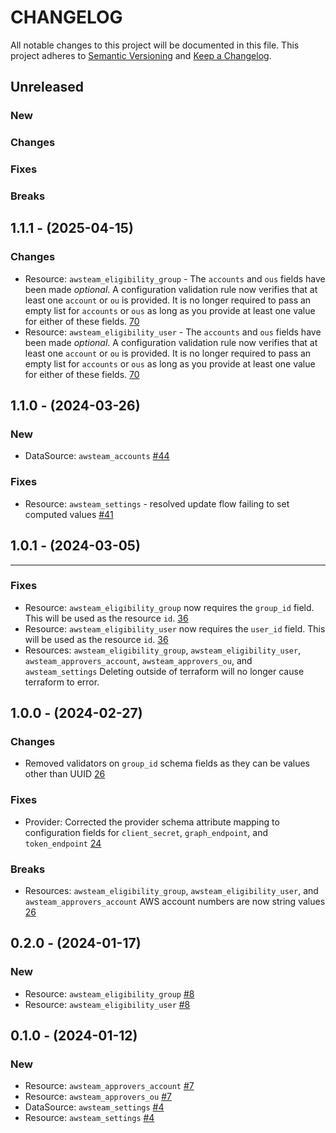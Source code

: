# CHANGELOG

All notable changes to this project will be documented in this file.
This project adheres to [Semantic Versioning](http://semver.org/) and [Keep a Changelog](http://keepachangelog.com/).

## Unreleased

### New

### Changes

### Fixes

### Breaks

## 1.1.1 - (2025-04-15)

### Changes

* Resource: `awsteam_eligibility_group` - The `accounts` and `ous` fields have been made *optional*. A configuration validation rule now verifies that at least one `account` or `ou` is provided. It is no longer required to pass an empty list for `accounts` or `ous` as long as you provide at least one value for either of these fields. [70](https://github.com/awsteam-contrib/terraform-provider-awsteam/issues/70)
* Resource: `awsteam_eligibility_user` - The `accounts` and `ous` fields have been made *optional*. A configuration validation rule now verifies that at least one `account` or `ou` is provided. It is no longer required to pass an empty list for `accounts` or `ous` as long as you provide at least one value for either of these fields. [70](https://github.com/awsteam-contrib/terraform-provider-awsteam/issues/70)

## 1.1.0 - (2024-03-26)

### New

* DataSource: `awsteam_accounts` [#44](https://github.com/awsteam-contrib/terraform-provider-awsteam/issues/44)

### Fixes

* Resource: `awsteam_settings` - resolved update flow failing to set computed values [#41](https://github.com/awsteam-contrib/terraform-provider-awsteam/issues/41)

## 1.0.1 - (2024-03-05)
---

### Fixes

* Resource: `awsteam_eligibility_group` now requires the `group_id` field. This will be used as the resource `id`. [36](https://github.com/awsteam-contrib/terraform-provider-awsteam/issues/36)
* Resource: `awsteam_eligibility_user` now requires the `user_id` field. This will be used as the resource `id`. [36](https://github.com/awsteam-contrib/terraform-provider-awsteam/issues/36)
* Resources: `awsteam_eligibility_group`, `awsteam_eligibility_user`, `awsteam_approvers_account`, `awsteam_approvers_ou`, and `awsteam_settings` Deleting outside of terraform will no longer cause terraform to error.

## 1.0.0 - (2024-02-27)

### Changes

* Removed validators on `group_id` schema fields as they can be values other than UUID [26](https://github.com/awsteam-contrib/terraform-provider-awsteam/issues/26)

### Fixes

* Provider: Corrected the provider schema attribute mapping to configuration fields for `client_secret`, `graph_endpoint`, and `token_endpoint` [24](https://github.com/awsteam-contrib/terraform-provider-awsteam/issues/24)

### Breaks

* Resources: `awsteam_eligibility_group`, `awsteam_eligibility_user`, and `awsteam_approvers_account` AWS account numbers are now string values [26](https://github.com/awsteam-contrib/terraform-provider-awsteam/issues/26)


## 0.2.0 - (2024-01-17)

### New

* Resource: `awsteam_eligibility_group` [#8](https://github.com/awsteam-contrib/terraform-provider-awsteam/issues/8)
* Resource: `awsteam_eligibility_user` [#8](https://github.com/awsteam-contrib/terraform-provider-awsteam/issues/8)

## 0.1.0 - (2024-01-12)

### New

* Resource: `awsteam_approvers_account` [#7](https://github.com/awsteam-contrib/terraform-provider-awsteam/issues/7)
* Resource: `awsteam_approvers_ou` [#7](https://github.com/awsteam-contrib/terraform-provider-awsteam/issues/7)
* DataSource: `awsteam_settings` [#4](https://github.com/awsteam-contrib/terraform-provider-awsteam/issues/4)
* Resource: `awsteam_settings` [#4](https://github.com/awsteam-contrib/terraform-provider-awsteam/issues/4)

